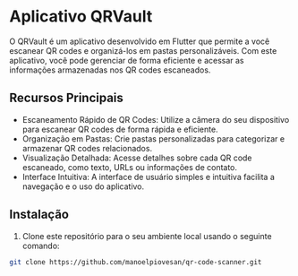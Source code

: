 # Aplicativo QRVault

O QRVault é um aplicativo desenvolvido em Flutter que permite a você escanear QR codes e organizá-los em pastas personalizáveis. Com este aplicativo, você pode gerenciar de forma eficiente e acessar as informações armazenadas nos QR codes escaneados. 

## Recursos Principais

- Escaneamento Rápido de QR Codes: Utilize a câmera do seu dispositivo para escanear QR codes de forma rápida e eficiente.
- Organização em Pastas: Crie pastas personalizadas para categorizar e armazenar QR codes relacionados.
- Visualização Detalhada: Acesse detalhes sobre cada QR code escaneado, como texto, URLs ou informações de contato.
- Interface Intuitiva: A interface de usuário simples e intuitiva facilita a navegação e o uso do aplicativo.

## Instalação

1. Clone este repositório para o seu ambiente local usando o seguinte comando:

```bash
git clone https://github.com/manoelpiovesan/qr-code-scanner.git
